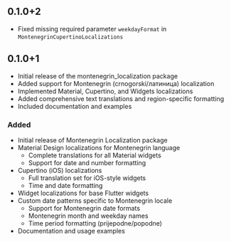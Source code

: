 ## 0.1.0+2

* Fixed missing required parameter `weekdayFormat` in `MontenegrinCupertinoLocalizations`

## 0.1.0+1

* Initial release of the montenegrin_localization package
* Added support for Montenegrin (crnogorski/латиница) localization
* Implemented Material, Cupertino, and Widgets localizations
* Added comprehensive text translations and region-specific formatting
* Included documentation and examples

### Added
- Initial release of Montenegrin Localization package
- Material Design localizations for Montenegrin language
  - Complete translations for all Material widgets
  - Support for date and number formatting
- Cupertino (iOS) localizations
  - Full translation set for iOS-style widgets
  - Time and date formatting
- Widget localizations for base Flutter widgets
- Custom date patterns specific to Montenegrin locale
  - Support for Montenegrin date formats
  - Montenegrin month and weekday names
  - Time period formatting (prijepodne/popodne)
- Documentation and usage examples
